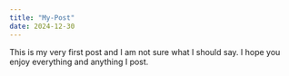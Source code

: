```yaml
---
title: "My-Post"
date: 2024-12-30
---
```


This is my very first post and I am not sure what I should say. I hope you enjoy everything and anything I post.
